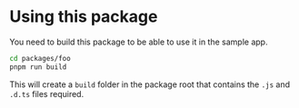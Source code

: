 # Using this package
You need to build this package to be able to use it in the sample app.
```sh
cd packages/foo
pnpm run build
```
This will create a `build` folder in the package root that contains the `.js` and `.d.ts` files required.